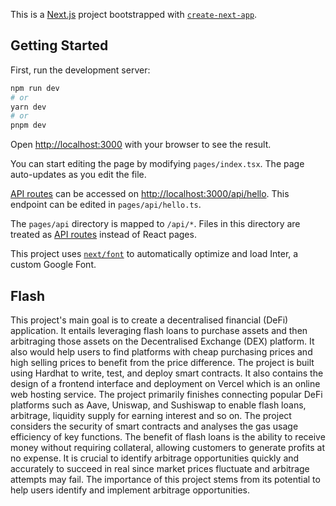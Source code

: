 This is a [Next.js](https://nextjs.org/) project bootstrapped with [`create-next-app`](https://github.com/vercel/next.js/tree/canary/packages/create-next-app).

## Getting Started

First, run the development server:

```bash
npm run dev
# or
yarn dev
# or
pnpm dev
```

Open [http://localhost:3000](http://localhost:3000) with your browser to see the result.

You can start editing the page by modifying `pages/index.tsx`. The page auto-updates as you edit the file.

[API routes](https://nextjs.org/docs/api-routes/introduction) can be accessed on [http://localhost:3000/api/hello](http://localhost:3000/api/hello). This endpoint can be edited in `pages/api/hello.ts`.

The `pages/api` directory is mapped to `/api/*`. Files in this directory are treated as [API routes](https://nextjs.org/docs/api-routes/introduction) instead of React pages.

This project uses [`next/font`](https://nextjs.org/docs/basic-features/font-optimization) to automatically optimize and load Inter, a custom Google Font.

## Flash
  This project's main goal is to create a decentralised financial (DeFi) application. It entails leveraging flash loans to purchase assets and then arbitraging those assets on the Decentralised Exchange (DEX) platform. It also would help users to find platforms with cheap purchasing prices and high selling prices to benefit from the price difference. The project is built using Hardhat to write, test, and deploy smart contracts. It also contains the design of a frontend interface and deployment on Vercel which is an online web hosting service. The project primarily finishes connecting popular DeFi platforms such as Aave, Uniswap, and Sushiswap to enable flash loans, arbitrage, liquidity supply for earning interest and so on. The project considers the security of smart contracts and analyses the gas usage efficiency of key functions. The benefit of flash loans is the ability to receive money without requiring collateral, allowing customers to generate profits at no expense. It is crucial to identify arbitrage opportunities quickly and accurately to succeed in real since market prices fluctuate and arbitrage attempts may fail. The importance of this project stems from its potential to help users identify and implement arbitrage opportunities. 
